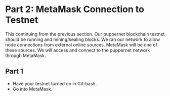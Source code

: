# Part 2: MetaMask Connection to Testnet

This continuing from the previous section. Our puppernet blockchain testnet should be running and mining/sealing blocks. We ran our network to allow node connections from external online sources. MetaMask will be one of these sources. We will access and connect to the puppernet network through MetaMask.

## Part 1 

* Have your testnet turned on in Git-bash.
* Go into MetaMask.
